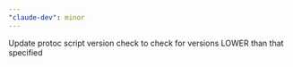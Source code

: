 ```yaml
---
"claude-dev": minor
---
```


Update protoc script version check to check for versions LOWER than that specified
